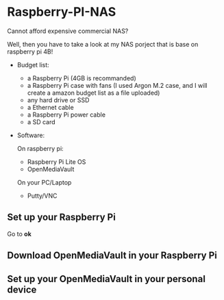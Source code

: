 # Raspberry-PI-NAS
Cannot afford expensive commercial NAS?

Well, then you have to take a look at my NAS porject that is base on raspberry pi 4B!

+ Budget list:
 
  + a Raspberry Pi (4GB is recommanded)
  + a Raspberry Pi case with fans 
  (I used Argon M.2 case, and I will create a amazon budget list as a file uploaded)
  + any hard drive or SSD 
  + a Ethernet cable
  + a Raspberry Pi power cable
  + a SD card


+ Software:
  
  On raspberry pi:
  + Raspberry Pi Lite OS 
  + OpenMediaVault

  On your PC/Laptop
  + Putty/VNC


<!-- Set up your Raspberry Pi -->
## Set up your Raspberry Pi

Go to 
**ok**


## Download OpenMediaVault in your Raspberry Pi 


## Set up your OpenMediaVault in your personal device









